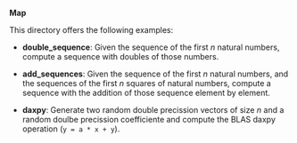 **Map**

This directory offers the following examples:

* **double_sequence**: Given the sequence of the first *n* natural numbers, 
compute a sequence with doubles of those numbers.

* **add_sequences**: Given the sequence of the first *n* natural numbers,
and the sequences of the first *n* squares of natural numbers,
compute a sequence with the addition of those sequence element by element.

* **daxpy**: Generate two random double precission vectors of size *n*
and a random doulbe precission coefficiente and compute the BLAS daxpy 
operation (`y = a * x + y`).
